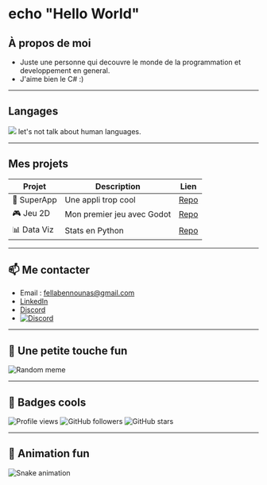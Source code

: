 # echo "Hello World"

## À propos de moi
- Juste une personne qui decouvre le monde de la programmation et developpement en general.
- J'aime bien le C# :)

---

## Langages
<p align="left">
  <img src="https://skillicons.dev/icons?i=c#,c,java,python,cs,html,css,js,mysql,sqlite,gdscript,php" />
  let's not talk about human languages.
</p>

---

## Mes projets

| Projet | Description | Lien |
|--------|-------------|------|
| 🚀 SuperApp | Une appli trop cool | [Repo](https://github.com/TON_PSEUDO/SuperApp) |
| 🎮 Jeu 2D | Mon premier jeu avec Godot | [Repo](https://github.com/TON_PSEUDO/Jeu2D) |
| 📊 Data Viz | Stats en Python | [Repo](https://github.com/TON_PSEUDO/DataViz) |


---

## 📫 Me contacter
- Email : fellabennounas@gmail.com  
- [LinkedIn](https://linkedin.com/in/ton-profil)  
- [Discord](https://ton-site.com)
- [![Discord](https://img.shields.io/discord/919215038621974568?label=Discord&logo=discord&color=5865F2)](https://discord.gg/tonLien)


---

## 🎵 Une petite touche fun
![Random meme](https://random-memer.herokuapp.com/)

---

## 🎨 Badges cools
![Profile views](https://komarev.com/ghpvc/?username=TON_PSEUDO&color=blue)
![GitHub followers](https://img.shields.io/github/followers/TON_PSEUDO?label=Followers&style=social)
![GitHub stars](https://img.shields.io/github/stars/TON_PSEUDO?affiliations=OWNER&style=social)

---

## 🐍 Animation fun
![Snake animation](https://github.com/TON_PSEUDO/TON_PSEUDO/blob/output/github-contribution-grid-snake.svg)
